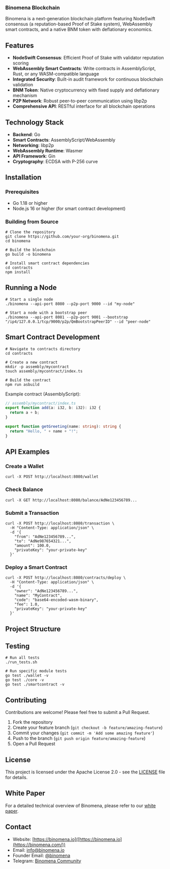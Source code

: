 ### Binomena Blockchain

Binomena is a next-generation blockchain platform featuring NodeSwift consensus (a reputation-based Proof of Stake system), WebAssembly smart contracts, and a native BNM token with deflationary economics.

## Features

- **NodeSwift Consensus**: Efficient Proof of Stake with validator reputation scoring
- **WebAssembly Smart Contracts**: Write contracts in AssemblyScript, Rust, or any WASM-compatible language
- **Integrated Security**: Built-in audit framework for continuous blockchain validation
- **BNM Token**: Native cryptocurrency with fixed supply and deflationary mechanism
- **P2P Network**: Robust peer-to-peer communication using libp2p
- **Comprehensive API**: RESTful interface for all blockchain operations


## Technology Stack

- **Backend**: Go
- **Smart Contracts**: AssemblyScript/WebAssembly
- **Networking**: libp2p
- **WebAssembly Runtime**: Wasmer
- **API Framework**: Gin
- **Cryptography**: ECDSA with P-256 curve


## Installation

### Prerequisites

- Go 1.18 or higher
- Node.js 16 or higher (for smart contract development)


### Building from Source

```shellscript
# Clone the repository
git clone https://github.com/your-org/binomena.git
cd binomena

# Build the blockchain
go build -o binomena

# Install smart contract dependencies
cd contracts
npm install
```

## Running a Node

```shellscript
# Start a single node
./binomena --api-port 8080 --p2p-port 9000 --id "my-node"

# Start a node with a bootstrap peer
./binomena --api-port 8081 --p2p-port 9001 --bootstrap "/ip4/127.0.0.1/tcp/9000/p2p/QmBootstrapPeerID" --id "peer-node"
```

## Smart Contract Development

```shellscript
# Navigate to contracts directory
cd contracts

# Create a new contract
mkdir -p assembly/mycontract
touch assembly/mycontract/index.ts

# Build the contract
npm run asbuild
```

Example contract (AssemblyScript):

```typescript
// assembly/mycontract/index.ts
export function add(a: i32, b: i32): i32 {
  return a + b;
}

export function getGreeting(name: string): string {
  return "Hello, " + name + "!";
}
```

## API Examples

### Create a Wallet

```shellscript
curl -X POST http://localhost:8080/wallet
```

### Check Balance

```shellscript
curl -X GET http://localhost:8080/balance/AdNe123456789...
```

### Submit a Transaction

```shellscript
curl -X POST http://localhost:8080/transaction \
  -H "Content-Type: application/json" \
  -d '{
    "from": "AdNe123456789...",
    "to": "AdNe987654321...",
    "amount": 100.0,
    "privateKey": "your-private-key"
  }'
```

### Deploy a Smart Contract

```shellscript
curl -X POST http://localhost:8080/contracts/deploy \
  -H "Content-Type: application/json" \
  -d '{
    "owner": "AdNe123456789...",
    "name": "MyContract",
    "code": "base64-encoded-wasm-binary",
    "fee": 1.0,
    "privateKey": "your-private-key"
  }'
```

## Project Structure


## Testing

```shellscript
# Run all tests
./run_tests.sh

# Run specific module tests
go test ./wallet -v
go test ./core -v
go test ./smartcontract -v
```

## Contributing

Contributions are welcome! Please feel free to submit a Pull Request.

1. Fork the repository
2. Create your feature branch (`git checkout -b feature/amazing-feature`)
3. Commit your changes (`git commit -m 'Add some amazing feature'`)
4. Push to the branch (`git push origin feature/amazing-feature`)
5. Open a Pull Request


## License

This project is licensed under the Apache License 2.0 - see the [LICENSE](LICENSE) file for details.

## White Paper

For a detailed technical overview of Binomena, please refer to our [white paper](https://example.com/binomena-whitepaper.pdf).

## Contact

- Website: [https://binomena.io]([https://binomena.io](https://binomena.com/))
- Email: [info@binomena.io](team@binomena.com)
- Founder Email: [@binomena](juxhino.kap@yahoo.com)
- Telegram: [Binomena Community](https://t.me/binomchain)

